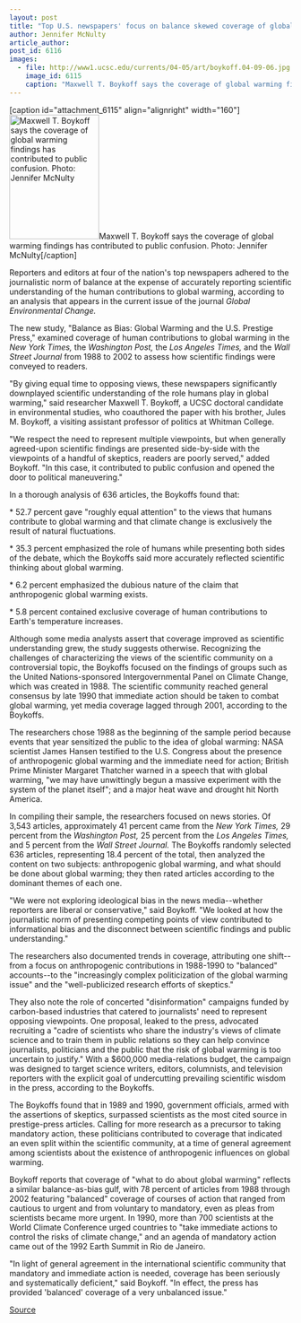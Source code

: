 ```yaml
---
layout: post
title: "Top U.S. newspapers' focus on balance skewed coverage of global warming, analysis reveals"
author: Jennifer McNulty
article_author: 
post_id: 6116
images:
  - file: http://www1.ucsc.edu/currents/04-05/art/boykoff.04-09-06.jpg
    image_id: 6115
    caption: "Maxwell T. Boykoff says the coverage of global warming findings has contributed to public confusion. Photo: Jennifer McNulty"
---
```


[caption id="attachment_6115" align="alignright" width="160"]<a href="http://dev-ucsc-news.pantheonsite.io/wp-content/uploads/2004/09/boykoff.04-09-06.jpg"><img class="size-full wp-image-6115" src="http://dev-ucsc-news.pantheonsite.io/wp-content/uploads/2004/09/boykoff.04-09-06.jpg" alt="Maxwell T. Boykoff says the coverage of global warming findings has contributed to public confusion. Photo: Jennifer McNulty" width="160" height="222" /></a>Maxwell T. Boykoff says the coverage of global warming findings has contributed to public confusion. Photo: Jennifer McNulty[/caption]
<p>
  Reporters and editors at four of the nation's top newspapers adhered to the journalistic norm of balance at the expense of accurately reporting scientific understanding of the human contributions to global warming, according to an analysis that appears in the current issue of the journal <i>Global Environmental Change.</i>
</p>
<p>
  The new study, "Balance as Bias: Global Warming and the U.S. Prestige Press," examined coverage of human contributions to global warming in the <i>New York Times,</i> the <i>Washington Post,</i> the <i>Los Angeles Times,</i> and the <i>Wall Street Journal</i> from 1988 to 2002 to assess how scientific findings were conveyed to readers.<br>
</p>
<p>
  "By giving equal time to opposing views, these newspapers significantly downplayed scientific understanding of the role humans play in global warming," said researcher Maxwell T. Boykoff, a UCSC doctoral candidate in environmental studies, who coauthored the paper with his brother, Jules M. Boykoff, a visiting assistant professor of politics at Whitman College.<br>
</p>
<p>
  "We respect the need to represent multiple viewpoints, but when generally agreed-upon scientific findings are presented side-by-side with the viewpoints of a handful of skeptics, readers are poorly served," added Boykoff. "In this case, it contributed to public confusion and opened the door to political maneuvering."<br>
</p>
<p>
  In a thorough analysis of 636 articles, the Boykoffs found that:<br>
</p>
<p>
  * 52.7 percent gave "roughly equal attention" to the views that humans contribute to global warming and that climate change is exclusively the result of natural fluctuations.<br>
</p>
<p>
  * 35.3 percent emphasized the role of humans while presenting both sides of the debate, which the Boykoffs said more accurately reflected scientific thinking about global warming.<br>
</p>
<p>
  * 6.2 percent emphasized the dubious nature of the claim that anthropogenic global warming exists.<br>
</p>
<p>
  * 5.8 percent contained exclusive coverage of human contributions to Earth's temperature increases.<br>
</p>
<p>
  Although some media analysts assert that coverage improved as scientific understanding grew, the study suggests otherwise. Recognizing the challenges of characterizing the views of the scientific community on a controversial topic, the Boykoffs focused on the findings of groups such as the United Nations-sponsored Intergovernmental Panel on Climate Change, which was created in 1988. The scientific community reached general consensus by late 1990 that immediate action should be taken to combat global warming, yet media coverage lagged through 2001, according to the Boykoffs.<br>
</p>
<p>
  The researchers chose 1988 as the beginning of the sample period because events that year sensitized the public to the idea of global warming: NASA scientist James Hansen testified to the U.S. Congress about the presence of anthropogenic global warming and the immediate need for action; British Prime Minister Margaret Thatcher warned in a speech that with global warming, "we may have unwittingly begun a massive experiment with the system of the planet itself"; and a major heat wave and drought hit North America.<br>
</p>
<p>
  In compiling their sample, the researchers focused on news stories. Of 3,543 articles, approximately 41 percent came from the <i>New York Times,</i> 29 percent from the <i>Washington Post,</i> 25 percent from the <i>Los Angeles Times,</i> and 5 percent from the <i>Wall Street Journal.</i> The Boykoffs randomly selected 636 articles, representing 18.4 percent of the total, then analyzed the content on two subjects: anthropogenic global warming, and what should be done about global warming; they then rated articles according to the dominant themes of each one.<br>
</p>
<p>
  "We were not exploring ideological bias in the news media--whether reporters are liberal or conservative," said Boykoff. "We looked at how the journalistic norm of presenting competing points of view contributed to informational bias and the disconnect between scientific findings and public understanding."<br>
</p>
<p>
  The researchers also documented trends in coverage, attributing one shift--from a focus on anthropogenic contributions in 1988-1990 to "balanced" accounts--to the "increasingly complex politicization of the global warming issue" and the "well-publicized research efforts of skeptics."<br>
</p>
<p>
  They also note the role of concerted "disinformation" campaigns funded by carbon-based industries that catered to journalists' need to represent opposing viewpoints. One proposal, leaked to the press, advocated recruiting a "cadre of scientists who share the industry's views of climate science and to train them in public relations so they can help convince journalists, politicians and the public that the risk of global warming is too uncertain to justify." With a $600,000 media-relations budget, the campaign was designed to target science writers, editors, columnists, and television reporters with the explicit goal of undercutting prevailing scientific wisdom in the press, according to the Boykoffs.<br>
</p>
<p>
  The Boykoffs found that in 1989 and 1990, government officials, armed with the assertions of skeptics, surpassed scientists as the most cited source in prestige-press articles. Calling for more research as a precursor to taking mandatory action, these politicians contributed to coverage that indicated an even split within the scientific community, at a time of general agreement among scientists about the existence of anthropogenic influences on global warming.<br>
</p>
<p>
  Boykoff reports that coverage of "what to do about global warming" reflects a similar balance-as-bias gulf, with 78 percent of articles from 1988 through 2002 featuring "balanced" coverage of courses of action that ranged from cautious to urgent and from voluntary to mandatory, even as pleas from scientists became more urgent. In 1990, more than 700 scientists at the World Climate Conference urged countries to "take immediate actions to control the risks of climate change," and an agenda of mandatory action came out of the 1992 Earth Summit in Rio de Janeiro.<br>
</p>
<p>
  "In light of general agreement in the international scientific community that mandatory and immediate action is needed, coverage has been seriously and systematically deficient," said Boykoff. "In effect, the press has provided 'balanced' coverage of a very unbalanced issue."<br>
</p>
<p><a href="http://www1.ucsc.edu/currents/04-05/09-06/coverage.html" title="Permalink to coverage">Source</a></p>

